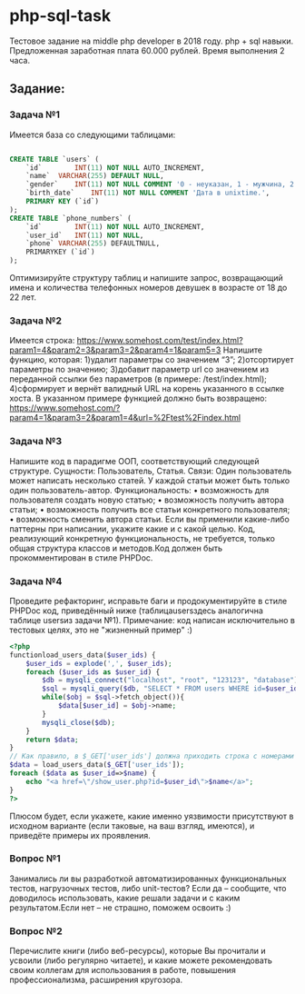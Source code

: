 # php-sql-task
Тестовое задание на middle php developer в 2018 году. php + sql навыки. Предложенная заработная плата 60.000 рублей. Время выполнения 2 часа.

## Задание: 

### Задача №1
Имеется база со следующими таблицами:
```sql

CREATE TABLE `users` (
	`id` 		INT(11) NOT NULL AUTO_INCREMENT,
	`name` 	VARCHAR(255) DEFAULT NULL,
	`gender`	INT(11) NOT NULL COMMENT '0 - неуказан, 1 - мужчина, 2 - женщина.',
	`birth_date`	INT(11) NOT NULL COMMENT 'Дата в unixtime.',
	PRIMARY KEY (`id`)
);
CREATE TABLE `phone_numbers` (
	`id` 		INT(11) NOT NULL AUTO_INCREMENT,
	`user_id`	INT(11) NOT NULL,
	`phone`	VARCHAR(255) DEFAULTNULL,
	PRIMARYKEY (`id`)
);
```
Оптимизируйте структуру таблиц и напишите запрос, возвращающий имена и количества телефонных номеров девушек в возрасте от 18 до 22 лет.

### Задача №2
Имеется строка:
https://www.somehost.com/test/index.html?param1=4&param2=3&param3=2&param4=1&param5=3
Напишите функцию, которая:
1)удалит параметры со значением “3”;
2)отсортирует параметры по значению;
3)добавит параметр url со значением из переданной ссылки без параметров (в примере: /test/index.html);
4)сформирует и вернёт валидный URL на корень указанного в ссылке хоста.
В указанном примере функцией должно быть возвращено:
https://www.somehost.com/?param4=1&param3=2&param1=4&url=%2Ftest%2Findex.html

### Задача №3
Напишите код в парадигме ООП, соответствующий следующей структуре.
Сущности: Пользователь, Статья.
Связи: Один пользователь может написать несколько статей. У каждой статьи может быть только один пользователь-автор.
Функциональность:
•	возможность для пользователя создать новую статью;
•	возможность получить автора статьи;
•	возможность получить все статьи конкретного пользователя;
•	возможность сменить автора статьи.
Если вы применили какие-либо паттерны при написании, укажите какие и с какой целью.
Код, реализующий конкретную функциональность, не требуется, только общая структура классов и методов.Код должен быть прокомментирован в стиле PHPDoc.

### Задача №4
Проведите рефакторинг, исправьте баги и продокументируйте в стиле PHPDoc код, приведённый ниже (таблицаusersздесь аналогична таблице usersиз задачи №1).
Примечание: код написан исключительно в тестовых целях, это не "жизненный пример" :)
```php
<?php
functionload_users_data($user_ids) {
	$user_ids = explode(',', $user_ids);
	foreach ($user_ids as $user_id) {
		$db = mysqli_connect("localhost", "root", "123123", "database");
		$sql = mysqli_query($db, "SELECT * FROM users WHERE id=$user_id");
		while($obj = $sql->fetch_object()){
			$data[$user_id] = $obj->name;
		}
		mysqli_close($db);
	}
	return $data;
}
// Как правило, в $_GET['user_ids'] должна приходить строка с номерами пользователей через запятую, например: 1,2,17,48
$data = load_users_data($_GET['user_ids']);
foreach ($data as $user_id=>$name) {
	echo "<a href=\"/show_user.php?id=$user_id\">$name</a>";
}
?> 
```
Плюсом будет, если укажете, какие именно уязвимости присутствуют в исходном варианте (если таковые, на ваш взгляд, имеются), и приведёте примеры их проявления.

### Вопрос №1
Занимались ли вы разработкой автоматизированных функциональных тестов, нагрузочных тестов, либо unit-тестов? Если да – сообщите, что доводилось использовать, какие решали задачи и с каким результатом.Если нет – не страшно, поможем освоить :)

### Вопрос №2
Перечислите книги (либо веб-ресурсы), которые Вы прочитали и усвоили (либо регулярно читаете), и какие можете рекомендовать своим коллегам для использования в работе, повышения профессионализма, расширения кругозора.
